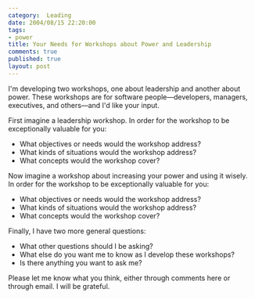 ```yaml
--- 
category:  Leading
date: 2004/08/15 22:20:00
tags: 
- power
title: Your Needs for Workshops about Power and Leadership
comments: true
published: true
layout: post
---
```


<p> I'm developing two workshops, one about leadership and another about power.  These workshops are for software people—developers, managers, executives, and others—and I'd like your input. </p>
<p> First imagine a leadership workshop.  In order for the workshop to be exceptionally valuable for you: </p>
<ul>
<li>What objectives or needs would the workshop address?</li>
<li>What kinds of situations would the workshop address?</li>
<li>What concepts would the workshop cover?</li>
</ul>
<p> Now imagine a workshop about increasing your power and using it wisely.  In order for the workshop to be exceptionally valuable for you: </p>
<ul>
<li>What objectives or needs would the workshop address?</li>
<li>What kinds of situations would the workshop address?</li>
<li>What concepts would the workshop cover?</li>
</ul>
<p> Finally, I have two more general questions: </p>
<ul>
<li>What other questions should I be asking?</li>
<li>What else do you want me to know as I develop these workshops?</li>
<li>Is there anything you want to ask me?</li>
</ul>
<p> Please let me know what you think, either through comments here or through email.  I will be grateful. </p>
